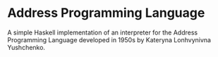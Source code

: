 # Address Programming Language

A simple Haskell implementation of an interpreter for the Address Programming Language developed in 1950s by Kateryna Lonhvynivna Yushchenko.
